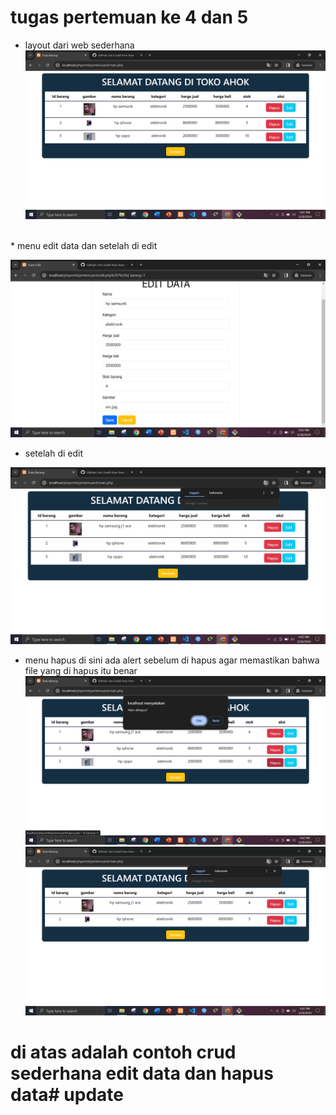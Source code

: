 # tugas pertemuan ke 4 dan 5
* layout dari web sederhana
![img](./gambar/menu%20home.png)
<br>
* menu edit data dan setelah di edit
  
![img](./gambar/menu_edit.png)
<br>
* setelah di edit
  
![img](./gambar/hasil_edit.png)
<br>

* menu hapus di sini ada alert sebelum di hapus agar memastikan bahwa file yang di hapus itu benar
![img](./gambar/hapus.png)
![img](./gambar/setelah%20di%20hapus.png)

# di atas adalah contoh crud sederhana edit data dan hapus data# update 
